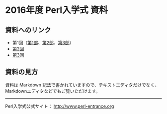 # 2016年度 Perl入学式 資料

## 資料へのリンク

- 第1回（[第1部](1st/part1.md)、[第2部](1st/part2.md)、[第3部](1st/part3.md)）
- [第2回](2nd/slide.md)
- [第3回](3rd/slide.md)

## 資料の見方

資料は Markdown 記法で書かれていますので、テキストエディタだけでなく、Markdownエディタなどでもご覧いただけます。

***

Perl入学式公式サイト： <http://www.perl-entrance.org>
